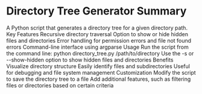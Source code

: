 # Directory Tree Generator Summary

A Python script that generates a directory tree for a given directory path.
Key Features
Recursive directory traversal
Option to show or hide hidden files and directories
Error handling for permission errors and file not found errors
Command-line interface using argparse
Usage
Run the script from the command line: python directory_tree.py /path/to/directory
Use the -s or --show-hidden option to show hidden files and directories
Benefits
Visualize directory structure
Easily identify files and subdirectories
Useful for debugging and file system management
Customization
Modify the script to save the directory tree to a file
Add additional features, such as filtering files or directories based on certain criteria
